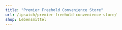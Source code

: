 ```yaml
---
title: "Premier Freehold Convenience Store"
url: /ipswich/premier-freehold-convenience-store/
shop: Lebensmittel
---
```

